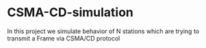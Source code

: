 # CSMA-CD-simulation
In this project we simulate behavior of N stations which are trying to transmit a Frame via CSMA/CD protocol
